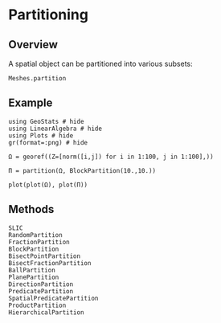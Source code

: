 # Partitioning

## Overview

A spatial object can be partitioned into various subsets:

```
Meshes.partition
```

## Example

```@example
using GeoStats # hide
using LinearAlgebra # hide
using Plots # hide
gr(format=:png) # hide

Ω = georef((Z=[norm([i,j]) for i in 1:100, j in 1:100],))

Π = partition(Ω, BlockPartition(10.,10.))

plot(plot(Ω), plot(Π))
```

## Methods

```@docs
SLIC
RandomPartition
FractionPartition
BlockPartition
BisectPointPartition
BisectFractionPartition
BallPartition
PlanePartition
DirectionPartition
PredicatePartition
SpatialPredicatePartition
ProductPartition
HierarchicalPartition
```
